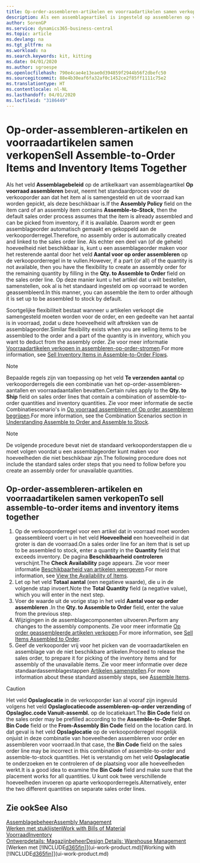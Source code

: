 ```yaml
---
title: Op-order-assembleren-artikelen en voorraadartikelen samen verkopen | Microsoft Docs
description: Als een assemblageartikel is ingesteld op assembleren op voorraad, neemt het standaardproces voor de verkooporder aan dat het item al is samengesteld en uit de voorraad kan worden gepickt, als deze beschikbaar is. Maar als een deel (of allemaal) van de hoeveelheid niet beschikbaar is, hebt u de flexibiliteit om ter plekke een assemblageorder voor het resterende aantal te maken.
author: SorenGP
ms.service: dynamics365-business-central
ms.topic: article
ms.devlang: na
ms.tgt_pltfrm: na
ms.workload: na
ms.search.keywords: kit, kitting
ms.date: 04/01/2020
ms.author: sgroespe
ms.openlocfilehash: 790e4cae4e13eae0d394859f2944b56f2dbefc50
ms.sourcegitcommit: 88e4b30eaf6fa32af0c1452ce2f85ff1111c75e2
ms.translationtype: HT
ms.contentlocale: nl-NL
ms.lasthandoff: 04/01/2020
ms.locfileid: "3186449"
---
```

# <a name="sell-assemble-to-order-items-and-inventory-items-together"></a><span data-ttu-id="8f674-104">Op-order-assembleren-artikelen en voorraadartikelen samen verkopen</span><span class="sxs-lookup"><span data-stu-id="8f674-104">Sell Assemble-to-Order Items and Inventory Items Together</span></span>
<span data-ttu-id="8f674-105">Als het veld **Assemblagebeleid** op de artikelkaart van assemblageartikel **Op voorraad assembleren** bevat, neemt het standaardproces voor de verkooporder aan dat het item al is samengesteld en uit de voorraad kan worden gepickt, als deze beschikbaar is.</span><span class="sxs-lookup"><span data-stu-id="8f674-105">If the **Assembly Policy** field on the item card of an assembly item contains **Assemble-to-Stock**, then the default sales order process assumes that the item is already assembled and can be picked from inventory, if it is available.</span></span> <span data-ttu-id="8f674-106">Daarom wordt er geen assemblageorder automatisch gemaakt en gekoppeld aan de verkooporderregel.</span><span class="sxs-lookup"><span data-stu-id="8f674-106">Therefore, no assembly order is automatically created and linked to the sales order line.</span></span> <span data-ttu-id="8f674-107">Als echter een deel van (of de gehele) hoeveelheid niet beschikbaar is, kunt u een assemblageorder maken voor het resterende aantal door het veld **Aantal voor op order assembleren** op de verkooporderregel in te vullen.</span><span class="sxs-lookup"><span data-stu-id="8f674-107">However, if a part (or all) of the quantity is not available, then you have the flexibility to create an assembly order for the remaining quantity by filling in the **Qty. to Assemble to Order** field on the sales order line.</span></span> <span data-ttu-id="8f674-108">Op deze manier kunt u het artikel dat u wilt bestellen, samenstellen, ook al is het standaard ingesteld om op voorraad te worden geassembleerd.</span><span class="sxs-lookup"><span data-stu-id="8f674-108">In this manner, you can assemble the item to order although it is set up to be assembled to stock by default.</span></span>  

<span data-ttu-id="8f674-109">Soortgelijke flexibiliteit bestaat wanneer u artikelen verkoopt die samengesteld moeten worden voor de order, en een gedeelte van het aantal is in voorraad, zodat u deze hoeveelheid wilt aftrekken van de assemblageorder.</span><span class="sxs-lookup"><span data-stu-id="8f674-109">Similar flexibility exists when you are selling items to be assembled to the order and a part of the quantity is in inventory, which you want to deduct from the assembly order.</span></span> <span data-ttu-id="8f674-110">Zie voor meer informatie [Voorraadartikelen verkopen in assembleren-op-order-stromen](assembly-how-to-sell-inventory-items-in-assemble-to-order-flows.md).</span><span class="sxs-lookup"><span data-stu-id="8f674-110">For more information, see [Sell Inventory Items in Assemble-to-Order Flows](assembly-how-to-sell-inventory-items-in-assemble-to-order-flows.md).</span></span>  

> [!NOTE]  
>  <span data-ttu-id="8f674-111">Bepaalde regels zijn van toepassing op het veld **Te verzenden aantal** op verkooporderregels die een combinatie van het op-order-assembleren-aantallen en voorraadaantallen bevatten.</span><span class="sxs-lookup"><span data-stu-id="8f674-111">Certain rules apply to the **Qty. to Ship** field on sales order lines that contain a combination of assemble-to-order quantities and inventory quantities.</span></span> <span data-ttu-id="8f674-112">Zie voor meer informatie de sectie Combinatiescenario's in [Op voorraad assembleren of Op order assembleren begrijpen](assembly-assemble-to-order-or-assemble-to-stock.md).</span><span class="sxs-lookup"><span data-stu-id="8f674-112">For more information, see the Combination Scenarios section in [Understanding Assemble to Order and Assemble to Stock](assembly-assemble-to-order-or-assemble-to-stock.md).</span></span>  

> [!NOTE]  
>  <span data-ttu-id="8f674-113">De volgende procedure bevat niet de standaard verkooporderstappen die u moet volgen voordat u een assemblageorder kunt maken voor hoeveelheden die niet beschikbaar zijn.</span><span class="sxs-lookup"><span data-stu-id="8f674-113">The following procedure does not include the standard sales order steps that you need to follow before you create an assembly order for unavailable quantities.</span></span>

## <a name="to-sell-assemble-to-order-items-and-inventory-items-together"></a><span data-ttu-id="8f674-114">Op-order-assembleren-artikelen en voorraadartikelen samen verkopen</span><span class="sxs-lookup"><span data-stu-id="8f674-114">To sell assemble-to-order items and inventory items together</span></span>  
1.  <span data-ttu-id="8f674-115">Op de verkooporderregel voor een artikel dat in voorraad moet worden geassembleerd voert u in het veld **Hoeveelheid** een hoeveelheid in dat groter is dan de voorraad.</span><span class="sxs-lookup"><span data-stu-id="8f674-115">On a sales order line for an item that is set up to be assembled to stock, enter a quantity in the **Quantity** field that exceeds inventory.</span></span> <span data-ttu-id="8f674-116">De pagina **Beschikbaarheid controleren** verschijnt.</span><span class="sxs-lookup"><span data-stu-id="8f674-116">The **Check Availability** page appears.</span></span> <span data-ttu-id="8f674-117">Zie voor meer informatie [Beschikbaarheid van artikelen weergeven](inventory-how-availability-overview.md).</span><span class="sxs-lookup"><span data-stu-id="8f674-117">For more information, see [View the Availability of Items](inventory-how-availability-overview.md).</span></span>
2.  <span data-ttu-id="8f674-118">Let op het veld **Totaal aantal** (een negatieve waarde), die u in de volgende stap invoert.</span><span class="sxs-lookup"><span data-stu-id="8f674-118">Note the **Total Quantity** field (a negative value), which you will enter in the next step.</span></span>  
3.  <span data-ttu-id="8f674-119">Voer de waarde uit de vorige stap in het veld **Aantal voor op order assembleren** .</span><span class="sxs-lookup"><span data-stu-id="8f674-119">In the **Qty. to Assemble to Order** field, enter the value from the previous step.</span></span>  
4.  <span data-ttu-id="8f674-120">Wijzigingen in de assemblagecomponenten uitvoeren.</span><span class="sxs-lookup"><span data-stu-id="8f674-120">Perform any changes to the assembly components.</span></span> <span data-ttu-id="8f674-121">Zie voor meer informatie [Op order geassembleerde artikelen verkopen](assembly-how-to-sell-items-assembled-to-order.md).</span><span class="sxs-lookup"><span data-stu-id="8f674-121">For more information, see [Sell Items Assembled to Order](assembly-how-to-sell-items-assembled-to-order.md).</span></span>  
5.  <span data-ttu-id="8f674-122">Geef de verkooporder vrij voor het picken van de voorraadartikelen en assemblage van de niet beschikbare artikelen.</span><span class="sxs-lookup"><span data-stu-id="8f674-122">Proceed to release the sales order, to prepare it for picking of the inventory items and for assembly of the unavailable items.</span></span> <span data-ttu-id="8f674-123">Zie voor meer informatie over deze standaardassemblagestappen [Artikelen samenstellen](assembly-how-to-assemble-items.md).</span><span class="sxs-lookup"><span data-stu-id="8f674-123">For more information about these standard assembly steps, see [Assemble Items](assembly-how-to-assemble-items.md).</span></span>  

> [!CAUTION]  
>  <span data-ttu-id="8f674-124">Het veld **Opslaglocatie** in de verkooporder kan al vooraf zijn ingevuld volgens het veld **Opslaglocatiecode assembleren-op-order verzending** of **Opslagloc.code Vanuit-assembl.** op de locatiekaart.</span><span class="sxs-lookup"><span data-stu-id="8f674-124">The **Bin Code** field on the sales order may be prefilled according to the **Assemble-to-Order Shpt. Bin Code** field or the **From-Assembly Bin Code** field on the location card.</span></span> <span data-ttu-id="8f674-125">In dat geval is het veld **Opslaglocatie** op de verkooporderregel mogelijk onjuist in deze combinatie van hoeveelheden assembleren voor order en assembleren voor voorraad.</span><span class="sxs-lookup"><span data-stu-id="8f674-125">In that case, the **Bin Code** field on the sales order line may be incorrect in this combination of assemble-to-order and assemble-to-stock quantities.</span></span> <span data-ttu-id="8f674-126">Het is verstandig om het veld **Opslaglocatie** te onderzoeken en te controleren of de plaatsing voor alle hoeveelheden werkt.</span><span class="sxs-lookup"><span data-stu-id="8f674-126">It is a good idea to examine the **Bin Code** field and make sure that the placement works for all quantities.</span></span> <span data-ttu-id="8f674-127">U kunt ook twee verschillende hoeveelheden invoeren op aparte verkooporderregels.</span><span class="sxs-lookup"><span data-stu-id="8f674-127">Alternatively, enter the two different quantities on separate sales order lines.</span></span>  

## <a name="see-also"></a><span data-ttu-id="8f674-128">Zie ook</span><span class="sxs-lookup"><span data-stu-id="8f674-128">See Also</span></span>  
[<span data-ttu-id="8f674-129">Assemblagebeheer</span><span class="sxs-lookup"><span data-stu-id="8f674-129">Assembly Management</span></span>](assembly-assemble-items.md)  
[<span data-ttu-id="8f674-130">Werken met stuklijsten</span><span class="sxs-lookup"><span data-stu-id="8f674-130">Work with Bills of Material</span></span>](inventory-how-work-BOMs.md)  
[<span data-ttu-id="8f674-131">Voorraad</span><span class="sxs-lookup"><span data-stu-id="8f674-131">Inventory</span></span>](inventory-manage-inventory.md)  
[<span data-ttu-id="8f674-132">Ontwerpdetails: Magazijnbeheer</span><span class="sxs-lookup"><span data-stu-id="8f674-132">Design Details: Warehouse Management</span></span>](design-details-warehouse-management.md)  
<span data-ttu-id="8f674-133">[Werken met [!INCLUDE[d365fin](includes/d365fin_md.md)]](ui-work-product.md)</span><span class="sxs-lookup"><span data-stu-id="8f674-133">[Working with [!INCLUDE[d365fin](includes/d365fin_md.md)]](ui-work-product.md)</span></span>
